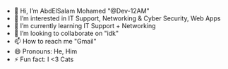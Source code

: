 - 👋 Hi, I’m AbdElSalam Mohamed "@Dev-12AM"
- 👀 I’m interested in IT Support, Networking & Cyber Security, Web Apps
- 🌱 I’m currently learning IT Support + Networking
- 💞️ I’m looking to collaborate on "idk"
- 📫 How to reach me "Gmail"
- 😄 Pronouns: He, Him
- ⚡ Fun fact: I <3 Cats

<!---
Dev-12AM/Dev-12AM is a ✨ special ✨ repository because its `README.md` (this file) appears on your GitHub profile.
You can click the Preview link to take a look at your changes.
--->
